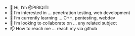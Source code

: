 - 👋 Hi, I’m @PIRIQITI
- 👀 I’m interested in ... penetration testing, web development
- 🌱 I’m currently learning ... C++, pentesting, webdev
- 💞️ I’m looking to collaborate on ... any related subject
- 📫 How to reach me ... reach my via github

<!---
PIRIQITI/PIRIQITI is a ✨ special ✨ repository because its `README.md` (this file) appears on your GitHub profile.
You can click the Preview link to take a look at your changes.
--->
